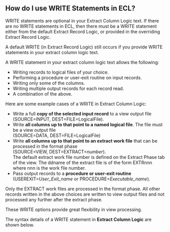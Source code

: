 ## How do I use WRITE Statements in ECL?

WRITE statements are optional in your Extract Column Logic text. If there are no WRITE statements in ECL, then there must be a WRITE statement either from the default Extract Record Logic, or provided in the overriding Extract Record Logic.

A default WRITE (in Extract Record Logic) still occurs if you provide WRITE statements in your extract column logic text.

A WRITE statement in your extract column logic text allows the following:

-   Writing records to logical files of your choice.
-   Performing a procedure or user-exit routine on input records.
-   Writing only some of the columns.
-   Writing multiple output records for each record read.
-   A combination of the above.

Here are some example cases of a WRITE in Extract Column Logic:

-   Write a full **copy of the selected input record** to a view output file  
\(SOURCE=INPUT, DEST=FILE=LogicalFile\).
-   Write **all columns up to that point to a named logical file**. The file must be a view output file  
\(SOURCE=DATA, DEST=FILE=LogicalFile\)
-   Write **all columns up to that point to an extract work file** that can be processed in the format phase  
\(SOURCE=VIEW, DEST=EXTRACT=*number*\).  
The default extract work file number is defined on the Extract Phase tab of the view. The ddname of the extract file is of the form EXTRnnn where nnn is the work file number.
-   Pass output records to a **procedure or user-exit routine**  
(USEREXIT=*User_Exit_name* or PROCEDURE=*Executable_name*).

Only the EXTRACT work files are processed in the format phase. All other records written in the above choices are written to view output files and not processed any further after the extract phase.

These WRITE options provide great flexibility in view processing. 

The syntax details of a WRITE statement in **Extract Column Logic** are shown below.
